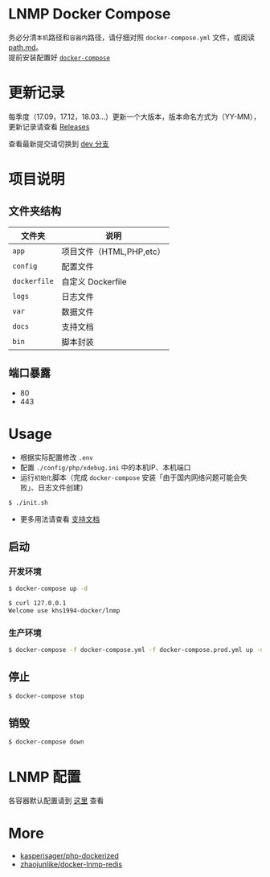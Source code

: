 # LNMP Docker Compose

务必分清`本机`路径和`容器内`路径，请仔细对照 `docker-compose.yml` 文件，或阅读 [path.md](docs/path.md)。  
提前安装配置好 [`docker-compose`](https://www.khs1994.com/docker/compose.html)

# 更新记录

每季度（17.09，17.12，18.03...）更新一个大版本，版本命名方式为（YY-MM），更新记录请查看 [Releases](https://github.com/khs1994-docker/lnmp/releases)


查看最新提交请切换到 [dev 分支](https://github.com/khs1994-docker/lnmp/tree/dev)

# 项目说明

## 文件夹结构

|文件夹|说明|
|--|--|
|`app`         |项目文件（HTML,PHP,etc）|
|`config`      |配置文件|               
|`dockerfile`  |自定义 Dockerfile|
|`logs`        |日志文件|
|`var`         |数据文件|
|`docs`        |支持文档|
|`bin`         |脚本封装|

## 端口暴露

* 80
* 443

# Usage

* 根据实际配置修改 `.env`
* 配置 `./config/php/xdebug.ini` 中的本机IP、本机端口
* 运行`初始化`脚本（完成 `docker-compose` 安装「由于国内网络问题可能会失败」、日志文件创建）

```bash
$ ./init.sh
```

* 更多用法请查看 [支持文档](https://github.com/khs1994-docker/lnmp/tree/master/docs)

## 启动

### 开发环境

```bash
$ docker-compose up -d

$ curl 127.0.0.1
Welcome use khs1994-docker/lnmp
```

### 生产环境

```bash
$ docker-compose -f docker-compose.yml -f docker-compose.prod.yml up -d
```

## 停止

```bash
$ docker-compose stop
```

## 销毁

```bash
$ docker-compose down
```

# LNMP 配置

各容器默认配置请到 [这里](https://github.com/khs1994-docker/lnmp-default-config) 查看

# More

* [kasperisager/php-dockerized](https://github.com/kasperisager/php-dockerized)
* [zhaojunlike/docker-lnmp-redis](https://github.com/zhaojunlike/docker-lnmp-redis)
